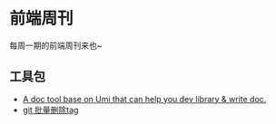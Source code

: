 # 前端周刊
每周一期的前端周刊来也~

## 工具包

* [A doc tool base on Umi that can help you dev library & write doc.](https://github.com/umijs/dumi)
* [git 批量删除tag](https://www.jianshu.com/p/83ea11828c8e)
